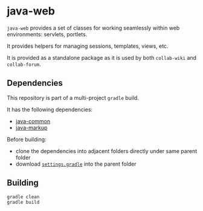 # java-web

`java-web` provides a set of classes for working seamlessly within web
environments: servlets, portlets.

It provides helpers for managing sessions, templates, views, etc.

It is provided as a standalone package as it is used by both `collab-wiki`
and `collab-forum`.

## Dependencies

This repository is part of a multi-project `gradle` build.

It has the following dependencies:

- [java-common](https://github.com/ugorji/java-common)
- [java-markup](https://github.com/ugorji/java-markup)

Before building:

- clone the dependencies into adjacent folders directly under same parent folder
- download [`settings.gradle`](https://gist.githubusercontent.com/ugorji/2a338462e63680d117016793989847fa/raw/settings.gradle) into the parent folder

## Building

```sh
gradle clean
gradle build
```

